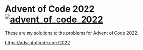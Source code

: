 # Advent of Code 2022 [![advent_of_code_2022](https://github.com/ExcaliburZero/advent_of_code_2022/actions/workflows/main.yml/badge.svg)](https://github.com/ExcaliburZero/advent_of_code_2022/actions/workflows/main.yml)
These are my solutions to the problems for Advent of Code 2022.

https://adventofcode.com/2022
